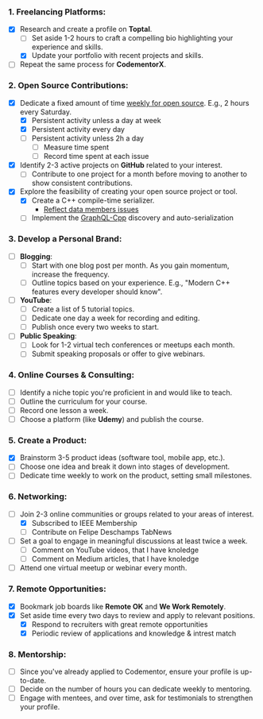 ### 1. **Freelancing Platforms**:

- [x] Research and create a profile on **Toptal**.
  - [ ] Set aside 1-2 hours to craft a compelling bio highlighting your experience and skills.
  - [x] Update your portfolio with recent projects and skills.

- [ ] Repeat the same process for **CodementorX**.

### 2. **Open Source Contributions**:

- [x] Dedicate a fixed amount of time [weekly for open source](https://github.com/davidkennedydev?tab=overview&from=2023-11-01&to=2023-11-05). E.g., 2 hours every Saturday.
  - [x] Persistent activity unless a day at week
  - [x] Persistent activity every day
  - [ ] Persistent activity unless 2h a day
      - [ ] Measure time spent
      - [ ] Record time spent at each issue

- [x] Identify 2-3 active projects on **GitHub** related to your interest.
  - [ ] Contribute to one project for a month before moving to another to show consistent contributions.

- [x] Explore the feasibility of creating your open source project or tool.
  - [x] Create a C++ compile-time serializer.
    - [Reflect data members issues](https://github.com/davidkennedydev/introspecto-cpp/issues)
  - [ ] Implement the [GraphQL-Cpp](https://github.com/davidkennedydev/GraphQL-Cpp) discovery and auto-serialization

### 3. **Develop a Personal Brand**:

- [ ] **Blogging**:
  - [ ] Start with one blog post per month. As you gain momentum, increase the frequency.
  - [ ] Outline topics based on your experience. E.g., "Modern C++ features every developer should know".

- [ ] **YouTube**:
  - [ ] Create a list of 5 tutorial topics.
  - [ ] Dedicate one day a week for recording and editing.
  - [ ] Publish once every two weeks to start.

- [ ] **Public Speaking**:
  - [ ] Look for 1-2 virtual tech conferences or meetups each month.
  - [ ] Submit speaking proposals or offer to give webinars.

### 4. **Online Courses & Consulting**:

- [ ] Identify a niche topic you're proficient in and would like to teach.
- [ ] Outline the curriculum for your course.
- [ ] Record one lesson a week.
- [ ] Choose a platform (like **Udemy**) and publish the course.

### 5. **Create a Product**:

- [x] Brainstorm 3-5 product ideas (software tool, mobile app, etc.).
- [ ] Choose one idea and break it down into stages of development.
- [ ] Dedicate time weekly to work on the product, setting small milestones.

### 6. **Networking**:

- [ ] Join 2-3 online communities or groups related to your areas of interest.
  - [x] Subscribed to IEEE Membership
  - [ ] Contribute on Felipe Deschamps TabNews
- [ ] Set a goal to engage in meaningful discussions at least twice a week.
  - [ ] Comment on YouTube videos, that I have knoledge
  - [ ] Comment on Medium articles, that I have knoledge
- [ ] Attend one virtual meetup or webinar every month.

### 7. **Remote Opportunities**:

- [x] Bookmark job boards like **Remote OK** and **We Work Remotely**.
- [x] Set aside time every two days to review and apply to relevant positions.
  - [x] Respond to recruiters with great remote opportunities
  - [x] Periodic review of applications and knowledge & intrest match

### 8. **Mentorship**:

- [ ] Since you've already applied to Codementor, ensure your profile is up-to-date.
- [ ] Decide on the number of hours you can dedicate weekly to mentoring.
- [ ] Engage with mentees, and over time, ask for testimonials to strengthen your profile.
